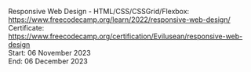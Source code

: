 Responsive Web Design - HTML/CSS/CSSGrid/Flexbox:</br>
https://www.freecodecamp.org/learn/2022/responsive-web-design/ </br>
Certificate: </br>
https://www.freecodecamp.org/certification/Evilusean/responsive-web-design</br>
Start: 06 November 2023</br>
End: 06 December 2023</br>
